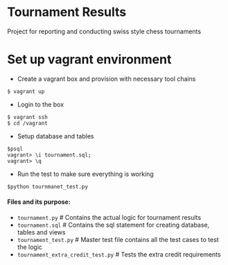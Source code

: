 # Tournament Results
Project for reporting and conducting swiss style chess tournaments

# Set up vagrant environment

* Create a vagrant box and provision with necessary tool chains

```shell
$ vagrant up
```

* Login to the box

```shell
$ vagrant ssh
$ cd /vagrant
```

* Setup database and tables

```shell
$psql
vagrant> \i tournament.sql;
vagrant> \q
```

* Run the test to make sure everything is working

```shell
$python tournmanet_test.py
```

#### Files and its purpose:
- `tournament.py` # Contains the actual logic for tournament results
- `tournament.sql` # Contains the sql statement for creating database, tables and
  views
- `tournament_test.py` # Master test file contains all the test cases to test the
  logic
- `tournament_extra_credit_test.py` # Tests the extra credit requirements

